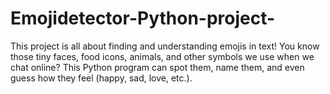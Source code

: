 # Emojidetector-Python-project-
This project is all about finding and understanding emojis in text! You know those tiny faces, food icons, animals, and other symbols we use when we chat online? This Python program can spot them, name them, and even guess how they feel (happy, sad, love, etc.).
